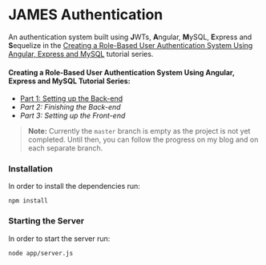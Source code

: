 # JAMES Authentication
 An authentication system built using **J**WTs, **A**ngular, **M**ySQL, **E**xpress and **S**equelize in the [Creating a Role-Based User Authentication System Using Angular, Express and MySQL](https://hisk.io/role-based-authentication-with-angular-express-jwt-mysql-part-1) tutorial series.

#### Creating a Role-Based User Authentication System Using Angular, Express and MySQL Tutorial Series:
 * [Part 1: Setting up the Back-end](https://hisk.io/role-based-authentication-with-angular-express-jwt-mysql-part-1)
 * *Part 2: Finishing the Back-end*
 * *Part 3: Setting up the Front-end*

 > **Note:** Currently the `master` branch is empty as the project is not yet completed. Until then, you can follow the progress on my blog and on each separate branch.

 ### Installation
 In order to install the dependencies run:
```
npm install
```

### Starting the Server
In order to start the server run:
```
node app/server.js
```